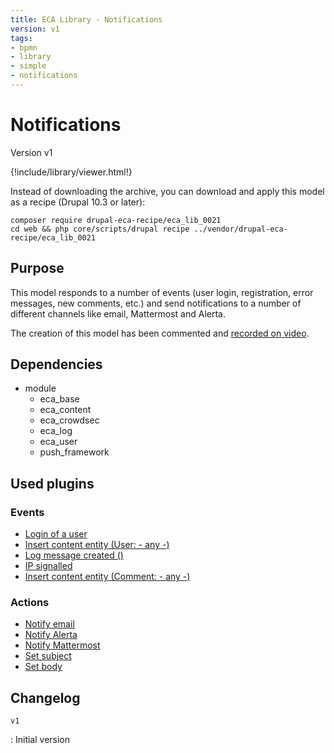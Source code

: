```yaml
---
title: ECA Library - Notifications
version: v1
tags:
- bpmn
- library
- simple
- notifications
---
```

# Notifications

Version v1

<script>url='bpmn_io-eca_lib_0021.xml';archive='bpmn_io-eca_lib_0021.tar.gz'</script>
{!include/library/viewer.html!}

Instead of downloading the archive, you can download and apply this model as a recipe (Drupal 10.3 or later):

```shell
composer require drupal-eca-recipe/eca_lib_0021
cd web && php core/scripts/drupal recipe ../vendor/drupal-eca-recipe/eca_lib_0021
```

## Purpose

This model responds to a number of events (user login, registration, error messages, new comments, etc.) and send notifications to a number of different channels like email, Mattermost and Alerta.

The creation of this model has been commented and [recorded on video](https://tube.tchncs.de/w/pS9U9PiczAUNjr4xRajVBa).

## Dependencies

- module
    - eca_base
    - eca_content
    - eca_crowdsec
    - eca_log
    - eca_user
    - push_framework

## Used plugins

### Events

- [Login of a user](/plugins/eca/user/events/user_login.md)
- [Insert content entity (User: - any -)](/plugins/eca/content/events/content_entity_insert.md)
- [Log message created ()](/plugins/eca/log/events/log_log_message.md)
- [IP signalled](/plugins/eca/crowdsec/events/crowdsec_signalled.md)
- [Insert content entity (Comment: - any -)](/plugins/eca/content/events/content_entity_insert.md)

### Actions

- [Notify email](/plugins/core/actions/action_send_email_action.md)
- [Notify Alerta](/plugins/push_framework/actions/push_framework_notify.md)
- [Notify Mattermost](/plugins/push_framework/actions/push_framework_notify.md)
- [Set subject](/plugins/eca/base/actions/eca_token_set_value.md)
- [Set body](/plugins/eca/base/actions/eca_token_set_value.md)

## Changelog

`v1`

:   Initial version
